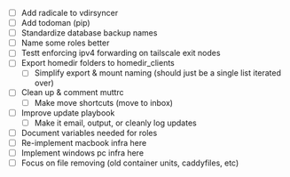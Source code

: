 - [ ] Add radicale to vdirsyncer
- [ ] Add todoman (pip)
- [ ] Standardize database backup names
- [ ] Name some roles better
- [ ] Testt enforcing ipv4 forwarding on tailscale exit nodes 
- [ ] Export homedir folders to homedir_clients
    - [ ] Simplify export & mount naming (should just be a single list iterated over)
- [ ] Clean up & comment muttrc
    - [ ] Make move shortcuts (move to inbox)
- [ ] Improve update playbook
    - [ ] Make it email, output, or cleanly log updates
- [ ] Document variables needed for roles
- [ ] Re-implement macbook infra here
- [ ] Implement windows pc infra here
- [ ] Focus on file removing (old container units, caddyfiles, etc)
